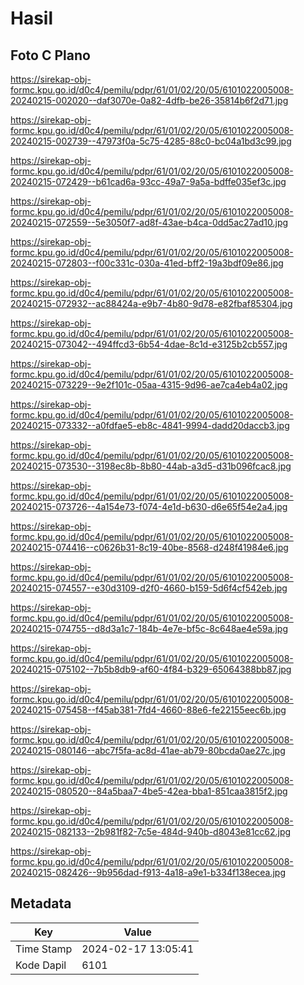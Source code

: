 # Hasil

## Foto C Plano

https://sirekap-obj-formc.kpu.go.id/d0c4/pemilu/pdpr/61/01/02/20/05/6101022005008-20240215-002020--daf3070e-0a82-4dfb-be26-35814b6f2d71.jpg

https://sirekap-obj-formc.kpu.go.id/d0c4/pemilu/pdpr/61/01/02/20/05/6101022005008-20240215-002739--47973f0a-5c75-4285-88c0-bc04a1bd3c99.jpg

https://sirekap-obj-formc.kpu.go.id/d0c4/pemilu/pdpr/61/01/02/20/05/6101022005008-20240215-072429--b61cad6a-93cc-49a7-9a5a-bdffe035ef3c.jpg

https://sirekap-obj-formc.kpu.go.id/d0c4/pemilu/pdpr/61/01/02/20/05/6101022005008-20240215-072559--5e3050f7-ad8f-43ae-b4ca-0dd5ac27ad10.jpg

https://sirekap-obj-formc.kpu.go.id/d0c4/pemilu/pdpr/61/01/02/20/05/6101022005008-20240215-072803--f00c331c-030a-41ed-bff2-19a3bdf09e86.jpg

https://sirekap-obj-formc.kpu.go.id/d0c4/pemilu/pdpr/61/01/02/20/05/6101022005008-20240215-072932--ac88424a-e9b7-4b80-9d78-e82fbaf85304.jpg

https://sirekap-obj-formc.kpu.go.id/d0c4/pemilu/pdpr/61/01/02/20/05/6101022005008-20240215-073042--494ffcd3-6b54-4dae-8c1d-e3125b2cb557.jpg

https://sirekap-obj-formc.kpu.go.id/d0c4/pemilu/pdpr/61/01/02/20/05/6101022005008-20240215-073229--9e2f101c-05aa-4315-9d96-ae7ca4eb4a02.jpg

https://sirekap-obj-formc.kpu.go.id/d0c4/pemilu/pdpr/61/01/02/20/05/6101022005008-20240215-073332--a0fdfae5-eb8c-4841-9994-dadd20daccb3.jpg

https://sirekap-obj-formc.kpu.go.id/d0c4/pemilu/pdpr/61/01/02/20/05/6101022005008-20240215-073530--3198ec8b-8b80-44ab-a3d5-d31b096fcac8.jpg

https://sirekap-obj-formc.kpu.go.id/d0c4/pemilu/pdpr/61/01/02/20/05/6101022005008-20240215-073726--4a154e73-f074-4e1d-b630-d6e65f54e2a4.jpg

https://sirekap-obj-formc.kpu.go.id/d0c4/pemilu/pdpr/61/01/02/20/05/6101022005008-20240215-074416--c0626b31-8c19-40be-8568-d248f41984e6.jpg

https://sirekap-obj-formc.kpu.go.id/d0c4/pemilu/pdpr/61/01/02/20/05/6101022005008-20240215-074557--e30d3109-d2f0-4660-b159-5d6f4cf542eb.jpg

https://sirekap-obj-formc.kpu.go.id/d0c4/pemilu/pdpr/61/01/02/20/05/6101022005008-20240215-074755--d8d3a1c7-184b-4e7e-bf5c-8c648ae4e59a.jpg

https://sirekap-obj-formc.kpu.go.id/d0c4/pemilu/pdpr/61/01/02/20/05/6101022005008-20240215-075102--7b5b8db9-af60-4f84-b329-65064388bb87.jpg

https://sirekap-obj-formc.kpu.go.id/d0c4/pemilu/pdpr/61/01/02/20/05/6101022005008-20240215-075458--f45ab381-7fd4-4660-88e6-fe22155eec6b.jpg

https://sirekap-obj-formc.kpu.go.id/d0c4/pemilu/pdpr/61/01/02/20/05/6101022005008-20240215-080146--abc7f5fa-ac8d-41ae-ab79-80bcda0ae27c.jpg

https://sirekap-obj-formc.kpu.go.id/d0c4/pemilu/pdpr/61/01/02/20/05/6101022005008-20240215-080520--84a5baa7-4be5-42ea-bba1-851caa3815f2.jpg

https://sirekap-obj-formc.kpu.go.id/d0c4/pemilu/pdpr/61/01/02/20/05/6101022005008-20240215-082133--2b981f82-7c5e-484d-940b-d8043e81cc62.jpg

https://sirekap-obj-formc.kpu.go.id/d0c4/pemilu/pdpr/61/01/02/20/05/6101022005008-20240215-082426--9b956dad-f913-4a18-a9e1-b334f138ecea.jpg


## Metadata

| Key        | Value               |
| ---------- | ------------------- |
| Time Stamp | 2024-02-17 13:05:41 |
| Kode Dapil | 6101                |



